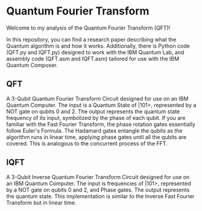 # Quantum Fourier Transform

Welcome to my analysis of the Quantum Fourier Transform (QFT)!

In this repository, you can find a research paper describing what the Quantum algorithm is and how it works. Additionally, there is Python code (QFT.py and IQFT.py) designed to work with the IBM Quantum Lab, and assembly code (QFT.asm and IQFT.asm) tailored for use with the IBM Quantum Composer.

## QFT
A 3-Qubit Quantum Fourier Transform Circuit designed for use on an IBM Quantum Computer. The input is a Quantum State of |101>, represented by a NOT gate on qubits 0 and 2. The output represents the quantum state frequency of its input, symbolized by the phase of each qubit. If you are familiar with the Fast Fourier Transform, the phase rotation gates essentially follow Euler's Formula. The Hadamard gates entangle the qubits as the algorithm runs in linear time, applying phase gates until all the qubits are covered. This is analogous to the concurrent process of the FFT. 

## IQFT
A 3-Qubit Inverse Quantum Fourier Transform Circuit designed for use on an IBM Quantum Computer. The input is frequencies of |101>, represented by a NOT gate on qubits 0 and 2, and Phase gates. The output represents the quantum state. This implementation is similar to the Inverse Fast Fourier Transform but in linear time.
